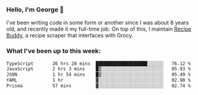 ### Hello, I'm George 👋

I've been writing code in some form or another since I was about 8 years old, and recently made it my full-time job. On top of this, I maintain [Recipe Buddy](https://github.com/georgegebbett/recipe-buddy), a recipe scraper that interfaces with Grocy.  

<!--
**georgegebbett/georgegebbett** is a ✨ _special_ ✨ repository because its `README.md` (this file) appears on your GitHub profile.

Here are some ideas to get you started:

- 🔭 I’m currently working on ...
- 🌱 I’m currently learning ...
- 👯 I’m looking to collaborate on ...
- 🤔 I’m looking for help with ...
- 💬 Ask me about ...
- 📫 How to reach me: ...
- 😄 Pronouns: ...
- ⚡ Fun fact: ...
-->

### What I've been up to this week:
<!--START_SECTION:waka-->

```txt
TypeScript       26 hrs 28 mins  ███████████████████░░░░░░   76.12 %
JavaScript       2 hrs 3 mins    █▒░░░░░░░░░░░░░░░░░░░░░░░   05.93 %
JSON             1 hr 54 mins    █▒░░░░░░░░░░░░░░░░░░░░░░░   05.49 %
YAML             1 hr            ▓░░░░░░░░░░░░░░░░░░░░░░░░   02.90 %
Prisma           57 mins         ▓░░░░░░░░░░░░░░░░░░░░░░░░   02.74 %
```

<!--END_SECTION:waka-->
